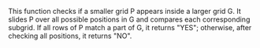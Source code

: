 This function checks if a smaller grid P appears inside a larger grid G. It slides P over all possible positions in G and compares each corresponding subgrid. If all rows of P match a part of G, it returns "YES"; otherwise, after checking all positions, it returns "NO".
